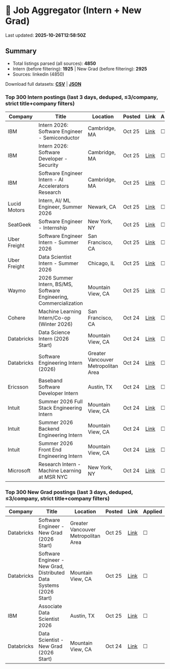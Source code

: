 # 🔎 Job Aggregator (Intern + New Grad)

Last updated: **2025-10-26T12:58:50Z**

## Summary
- Total listings parsed (all sources): **4850**
- Intern (before filtering): **1925** | New Grad (before filtering): **2925**
- Sources: linkedin (4850)

Download full datasets: **[CSV](data/jobs.csv)** | **[JSON](data/jobs.json)**

### Top 300 Intern postings (last 3 days, deduped, ≤3/company, strict title+company filters)
| Company | Title | Location | Posted | Link | Applied |
|---|---|---|---|---|---|
| IBM | Intern 2026: Software Engineer - Semiconductor | Cambridge, MA | Oct 25 | [Link](https://www.linkedin.com/jobs/view/intern-2026-software-engineer-semiconductor-at-ibm-4307575227?position=2&pageNum=7&refId=67N%2B29xUJl%2BgJGf%2BAFMZzA%3D%3D&trackingId=fZRJZxYbj2F7XPWJWyRqqQ%3D%3D) | ☐ |
| IBM | Intern 2026: Software Developer - Security | Cambridge, MA | Oct 25 | [Link](https://www.linkedin.com/jobs/view/intern-2026-software-developer-security-at-ibm-4307575229?position=6&pageNum=7&refId=67N%2B29xUJl%2BgJGf%2BAFMZzA%3D%3D&trackingId=iPu6Gcm37dk5WyjFhvIGAw%3D%3D) | ☐ |
| IBM | Software Engineer Intern - AI Accelerators Research | Cambridge, MA | Oct 25 | [Link](https://www.linkedin.com/jobs/view/software-engineer-intern-ai-accelerators-research-at-ibm-4307589020?position=4&pageNum=2&refId=Z%2BobMkG99tKWAd7S3yeGbg%3D%3D&trackingId=alpCyX7vSEZiWwQChplQ%2BA%3D%3D) | ☐ |
| Lucid Motors | Intern, AI/ ML Engineer, Summer 2026 | Newark, CA | Oct 25 | [Link](https://www.linkedin.com/jobs/view/intern-ai-ml-engineer-summer-2026-at-lucid-motors-4308896067?position=2&pageNum=0&refId=DYDMhkgXmlEYXQyV%2F3Z3Kw%3D%3D&trackingId=jsW3ihQXQjXrr%2B45r5SHKQ%3D%3D) | ☐ |
| SeatGeek | Software Engineer - Internship | New York, NY | Oct 25 | [Link](https://www.linkedin.com/jobs/view/software-engineer-internship-at-seatgeek-4307571879?position=8&pageNum=0&refId=AGqA0rAw1P7VmpGhXhBXmw%3D%3D&trackingId=k6iKIydNFDoEazk20pE4EA%3D%3D) | ☐ |
| Uber Freight | Software Engineer Intern - Summer 2026 | San Francisco, CA | Oct 25 | [Link](https://www.linkedin.com/jobs/view/software-engineer-intern-summer-2026-at-uber-freight-4318650564?position=6&pageNum=2&refId=bOWhZhF6UYZN4Bkn9ZFuUQ%3D%3D&trackingId=EyXPfEmtcvTji5BHu6mciw%3D%3D) | ☐ |
| Uber Freight | Data Scientist Intern - Summer 2026 | Chicago, IL | Oct 25 | [Link](https://www.linkedin.com/jobs/view/data-scientist-intern-summer-2026-at-uber-freight-4318651572?position=6&pageNum=0&refId=bAExvMy%2FxiOopEbkATXAYQ%3D%3D&trackingId=3EgVdHUw2FWQBLULL2i8tA%3D%3D) | ☐ |
| Waymo | 2026 Summer Intern, BS/MS, Software Engineering, Commercialization | Mountain View, CA | Oct 25 | [Link](https://www.linkedin.com/jobs/view/2026-summer-intern-bs-ms-software-engineering-commercialization-at-waymo-4308878895?position=4&pageNum=5&refId=V1yeoqik2F6%2BilNl99IxuA%3D%3D&trackingId=t8DPVU6CdC02FCWzf4JOAg%3D%3D) | ☐ |
| Cohere | Machine Learning Intern/Co-op  (Winter 2026) | San Francisco, CA | Oct 24 | [Link](https://www.linkedin.com/jobs/view/machine-learning-intern-co-op-winter-2026-at-cohere-4297028675?position=2&pageNum=0&refId=FXcqNIcAxyn0GSf0XAaZqA%3D%3D&trackingId=OUopJlMgINewG97733K2Ow%3D%3D) | ☐ |
| Databricks | Data Science Intern (2026 Start) | Mountain View, CA | Oct 24 | [Link](https://www.linkedin.com/jobs/view/data-science-intern-2026-start-at-databricks-4297744039?position=6&pageNum=5&refId=YY7E9o7TG9aOeoNIoJaX7w%3D%3D&trackingId=K0sIKXXTKj2cD6DAXQQkKA%3D%3D) | ☐ |
| Databricks | Software Engineering Intern (2026) | Greater Vancouver Metropolitan Area | Oct 24 | [Link](https://ca.linkedin.com/jobs/view/software-engineering-intern-2026-at-databricks-4297734980?position=4&pageNum=7&refId=Ql5aaQXNUIGASa%2FYdDYhrA%3D%3D&trackingId=di8GOfDb8lonXrS%2B3KOZ3w%3D%3D) | ☐ |
| Ericsson | Baseband Software Developer Intern | Austin, TX | Oct 24 | [Link](https://www.linkedin.com/jobs/view/baseband-software-developer-intern-at-ericsson-4318340355?position=6&pageNum=2&refId=Zzzf3jkoOlr6QI%2BZyQLTdQ%3D%3D&trackingId=vddMMxFWpA5gqv8%2BcBoQ7A%3D%3D) | ☐ |
| Intuit | Summer 2026 Full Stack Engineering Intern | Mountain View, CA | Oct 24 | [Link](https://www.linkedin.com/jobs/view/summer-2026-full-stack-engineering-intern-at-intuit-4331342385?position=6&pageNum=5&refId=V1yeoqik2F6%2BilNl99IxuA%3D%3D&trackingId=qnMHSI9AswEb%2FTZ0fp5JTQ%3D%3D) | ☐ |
| Intuit | Summer 2026 Backend Engineering Intern | Mountain View, CA | Oct 24 | [Link](https://www.linkedin.com/jobs/view/summer-2026-backend-engineering-intern-at-intuit-4331358148?position=8&pageNum=5&refId=V1yeoqik2F6%2BilNl99IxuA%3D%3D&trackingId=ikt4nIqwL0Oe3OcgJUXPQA%3D%3D) | ☐ |
| Intuit | Summer 2026 Front End Engineering Intern | Mountain View, CA | Oct 24 | [Link](https://www.linkedin.com/jobs/view/summer-2026-front-end-engineering-intern-at-intuit-4331343316?position=10&pageNum=5&refId=V1yeoqik2F6%2BilNl99IxuA%3D%3D&trackingId=0LGoUAQyT%2Fv1%2BFx0%2FcIADg%3D%3D) | ☐ |
| Microsoft | Research Intern - Machine Learning at MSR NYC | New York, NY | Oct 24 | [Link](https://www.linkedin.com/jobs/view/research-intern-machine-learning-at-msr-nyc-at-microsoft-4309689706?position=3&pageNum=2&refId=%2BZ1cfPJ66XegoOOej%2FbURw%3D%3D&trackingId=S6sa52M0md7YoThb5eptSg%3D%3D) | ☐ |

### Top 300 New Grad postings (last 3 days, deduped, ≤3/company, strict title+company filters)
| Company | Title | Location | Posted | Link | Applied |
|---|---|---|---|---|---|
| Databricks | Software Engineer - New Grad (2026 Start) | Greater Vancouver Metropolitan Area | Oct 25 | [Link](https://ca.linkedin.com/jobs/view/software-engineer-new-grad-2026-start-at-databricks-4297756012?position=6&pageNum=7&refId=jbOS%2B%2F7URMoa0Wcsa20SDQ%3D%3D&trackingId=9iVXSgVStRQubxTB3dq2Iw%3D%3D) | ☐ |
| Databricks | Software Engineer - New Grad, Distributed Data Systems (2026 Start) | Mountain View, CA | Oct 25 | [Link](https://www.linkedin.com/jobs/view/software-engineer-new-grad-distributed-data-systems-2026-start-at-databricks-4297753013?position=5&pageNum=7&refId=8WLvldZXNyU4ce9AwaHwpw%3D%3D&trackingId=nA4BJuAt%2BYCzXzjsmlUsUg%3D%3D) | ☐ |
| IBM | Associate Data Scientist 2026 | Austin, TX | Oct 25 | [Link](https://www.linkedin.com/jobs/view/associate-data-scientist-2026-at-ibm-4287167208?position=4&pageNum=7&refId=9IpzpbLJYc2QYzFibrM4sA%3D%3D&trackingId=Hq340BJNu%2BscTrPPzWlxoA%3D%3D) | ☐ |
| Databricks | Data Scientist - New Grad (2026 Start) | Mountain View, CA | Oct 24 | [Link](https://www.linkedin.com/jobs/view/data-scientist-new-grad-2026-start-at-databricks-4297746037?position=8&pageNum=0&refId=1xR%2B39fMzq982dq5nit16Q%3D%3D&trackingId=KaD40APAC8DWhg1BXB0QGw%3D%3D) | ☐ |
